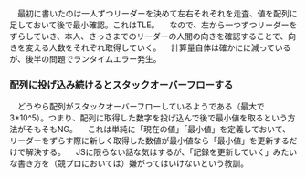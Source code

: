 　最初に書いたのは一人ずつリーダーを決めて左右それぞれを走査、値を配列に足しておいて後で最小確認。これはTLE。
　なので、左から一つずつリーダーをずらしていき、本人、さっきまでのリーダーの人間の向きを確認することで、向きを変える人数をそれぞれ取得していく。
　計算量自体は確かにに減っているが、後半の問題でランタイムエラー発生。

### 配列に投げ込み続けるとスタックオーバーフローする
　どうやら配列がスタックオーバーフローしているようである（最大で3*10^5）。つまり、配列に取得した数字を投げ込んで後で最小値を取るという方法がそもそもNG。
　これは単純に「現在の値」「最小値」を定義しておいて、リーダーをずらす際に新しく取得した数値が最小値なら「最小値」を更新するだけで解決する。
　JSに限らない話な気はするが、「記録を更新していく」みたいな書き方を（競プロにおいては）嫌がってはいけないという教訓。